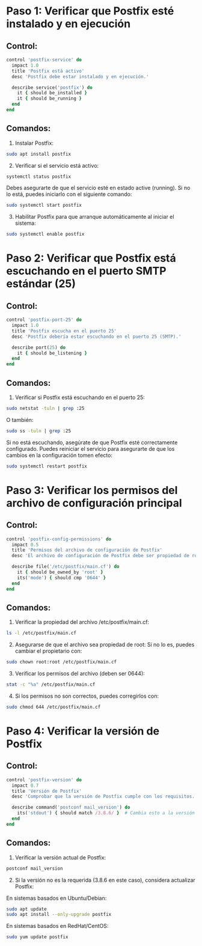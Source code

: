 # Paso 1: Verificar que Postfix esté instalado y en ejecución
## Control:

```ruby
control 'postfix-service' do
  impact 1.0
  title 'Postfix está activo'
  desc 'Postfix debe estar instalado y en ejecución.'

  describe service('postfix') do
    it { should be_installed }
    it { should be_running }
  end
end
```


## Comandos:
1. Instalar Postfix:

```bash
sudo apt install postfix
```

2. Verificar si el servicio está activo:

```bash
systemctl status postfix
```
Debes asegurarte de que el servicio esté en estado active (running). Si no lo está, puedes iniciarlo con el siguiente comando:


```bash
sudo systemctl start postfix
```
3. Habilitar Postfix para que arranque automáticamente al iniciar el sistema:

```bash
sudo systemctl enable postfix
```

# Paso 2: Verificar que Postfix está escuchando en el puerto SMTP estándar (25)
## Control:
```ruby
control 'postfix-port-25' do
  impact 1.0
  title 'Postfix escucha en el puerto 25'
  desc 'Postfix debería estar escuchando en el puerto 25 (SMTP).'

  describe port(25) do
    it { should be_listening }
  end
end
```
## Comandos:

1. Verificar si Postfix está escuchando en el puerto 25:

```bash
sudo netstat -tuln | grep :25
```
O también:

```bash
sudo ss -tuln | grep :25
```

Si no está escuchando, asegúrate de que Postfix esté correctamente configurado. Puedes reiniciar el servicio para asegurarte de que los cambios en la configuración tomen efecto:

```bash
sudo systemctl restart postfix
```

# Paso 3: Verificar los permisos del archivo de configuración principal
## Control:

```ruby
control 'postfix-config-permissions' do
  impact 0.5
  title 'Permisos del archivo de configuración de Postfix'
  desc 'El archivo de configuración de Postfix debe ser propiedad de root y tener permisos correctos.'

  describe file('/etc/postfix/main.cf') do
    it { should be_owned_by 'root' }
    its('mode') { should cmp '0644' }
  end
end
```

## Comandos:
1. Verificar la propiedad del archivo /etc/postfix/main.cf:

```bash
ls -l /etc/postfix/main.cf
```
2. Asegurarse de que el archivo sea propiedad de root: Si no lo es, puedes cambiar el propietario con:

``` bash
sudo chown root:root /etc/postfix/main.cf
```

3. Verificar los permisos del archivo (deben ser 0644):

```bash
stat -c "%a" /etc/postfix/main.cf
```
4. Si los permisos no son correctos, puedes corregirlos con:

```bash
sudo chmod 644 /etc/postfix/main.cf
```

# Paso 4: Verificar la versión de Postfix
## Control:
```ruby
control 'postfix-version' do
  impact 0.7
  title 'Versión de Postfix'
  desc 'Comprobar que la versión de Postfix cumple con los requisitos.'

  describe command('postconf mail_version') do
    its('stdout') { should match /3.8.6/ }  # Cambia esto a la versión requerida
  end
end
```

## Comandos:
1. Verificar la versión actual de Postfix:

```bash
postconf mail_version
```

2. Si la versión no es la requerida (3.8.6 en este caso), considera actualizar Postfix:

En sistemas basados en Ubuntu/Debian:

```bash
sudo apt update
sudo apt install --only-upgrade postfix
```
En sistemas basados en RedHat/CentOS:

```bash
sudo yum update postfix
```

